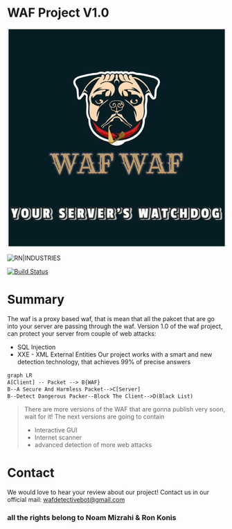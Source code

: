 # WAF Project V1.0

![waf logo](logo.png)




![RN|INDUSTRIES](https://cldup.com/dTxpPi9lDf.thumb.png)

[![Build Status](https://travis-ci.org/joemccann/dillinger.svg?branch=master)](https://gitlab.com/magshimim-markez-2021/10/1003/pardes-hana-1003-waf/-/tree/master)

# Summary
The waf is a proxy based waf, that is mean that all the pakcet that are go into
your server are passing through the waf. 
Version 1.0 of the waf project, can protect your server from couple of web attacks:
- SQL Injection
- XXE - XML External Entities
    Our project works with a smart and new detection technology, that achieves 99% of precise answers
    
```mermaid  
graph LR  
A[Client] -- Packet --> B{WAF}
B--A Secure And Harmless Packet-->C[Server]
B--Detect Dangerous Packer--Block The Client-->D(Black List)
```


> There are more versions of the WAF that are 
> gonna publish very soon, wait for it!
> The next versions are going to contain
>- Interactive GUI
>- Internet scanner
>- advanced detection of more web attacks


# Contact
We would love to hear your review about our project!
Contact us in our official mail: [wafdetectivebot@gmail.com](mailto:wafdetectivebot@gmail.com)

### all the rights belong to Noam Mizrahi & Ron Konis